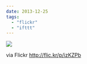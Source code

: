 ```yaml
---
date: 2013-12-25
tags: 
  - "flickr"
  - "ifttt"
---
```


![](http://farm4.staticflickr.com/3825/11540093724_da394c47dc_b.jpg)  

  
  
via Flickr http://flic.kr/p/izKZPb
